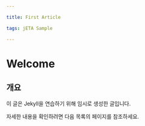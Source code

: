 ```yaml
---

title: First Article

tags: jETA Sample

---
```


 

# Welcome

 

## 개요

이 글은 Jekyll을 연습하기 위해 임시로 생성한 글입니다.

자세한 내용을 확인하려면 다음 목록의 페이지를 참조하세요.